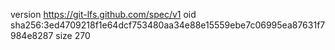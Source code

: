 version https://git-lfs.github.com/spec/v1
oid sha256:3ed4709218f1e64dcf753480aa34e88e15559ebe7c06995ea87631f7984e8287
size 270
